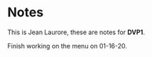 # Notes
This is Jean Laurore, these are notes for **DVP1**.

Finish working on the menu on 01-16-20.

